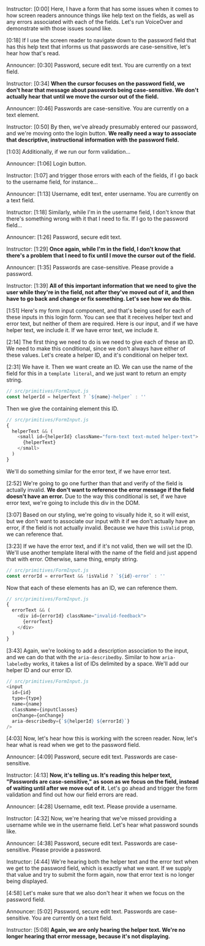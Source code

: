 Instructor: [0:00] Here, I have a form that has some issues when it comes to how screen readers announce things like help text on the fields, as well as any errors associated with each of the fields. Let's run VoiceOver and demonstrate with those issues sound like.

[0:18] If I use the screen reader to navigate down to the password field that has this help text that informs us that passwords are case-sensitive, let's hear how that's read.

Announcer: [0:30] Password, secure edit text. You are currently on a text field.

Instructor: [0:34] **When the cursor focuses on the password field, we don't hear that message about passwords being case-sensitive. We don't actually hear that until we move the cursor out of the field.**

Announcer: [0:46] Passwords are case-sensitive. You are currently on a text element.

Instructor: [0:50] By then, we've already presumably entered our password, and we're moving onto the login button. **We really need a way to associate that descriptive, instructional information with the password field.**

[1:03] Additionally, if we run our form validation...

Announcer: [1:06] Login button.

Instructor: [1:07] and trigger those errors with each of the fields, if I go back to the username field, for instance...

Announcer: [1:13] Username, edit text, enter username. You are currently on a text field.

Instructor: [1:18] Similarly, while I'm in the username field, I don't know that there's something wrong with it that I need to fix. If I go to the password field...

Announcer: [1:26] Password, secure edit text.

Instructor: [1:29] **Once again, while I'm in the field, I don't know that there's a problem that I need to fix until I move the cursor out of the field.**

Announcer: [1:35] Passwords are case-sensitive. Please provide a password.

Instructor: [1:39] **All of this important information that we need to give the user while they're in the field, not after they've moved out of it, and then have to go back and change or fix something. Let's see how we do this.**

[1:51] Here's my form input component, and that's being used for each of these inputs in this login form. You can see that it receives helper text and error text, but neither of them are required. Here is our input, and if we have helper text, we include it. If we have error text, we include it.

[2:14] The first thing we need to do is we need to give each of these an ID. We need to make this conditional, since we don't always have either of these values. Let's create a helper ID, and it's conditional on helper text.

[2:31] We have it. Then we want create an ID. We can use the name of the field for this in a `template literal`, and we just want to return an empty string.

```js
// src/primitives/FormInput.js
const helperId = helperText ? `${name}-helper` : ''
```

Then we give the containing element this ID.

```js
// src/primitives/FormInput.js
{
  helperText && (
    <small id={helperId} className="form-text text-muted helper-text">
      {helperText}
    </small>
  )
}
```

We'll do something similar for the error text, if we have error text.

[2:52] We're going to go one further than that and verify of the field is actually invalid. **We don't want to reference the error message if the field doesn't have an error.** Due to the way this conditional is set, if we have error text, we're going to include this div in the DOM.

[3:07] Based on our styling, we're going to visually hide it, so it will exist, but we don't want to associate our input with it if we don't actually have an error, if the field is not actually invalid. Because we have this `isValid` prop, we can reference that.

[3:23] If we have the error text, and if it's not valid, then we will set the ID. We'll use another template literal with the name of the field and just append that with error. Otherwise, same thing, empty string.

```js
// src/primitives/FormInput.js
const errorId = errorText && !isValid ? `${id}-error` : ''
```

Now that each of these elements has an ID, we can reference them.

```js
// src/primitives/FormInput.js
{
  errorText && (
    <div id={errorId} className="invalid-feedback">
      {errorText}
    </div>
  )
}
```

[3:43] Again, we're looking to add a description association to the input, and we can do that with the `aria-describedby`. Similar to how `aria-labeledby` works, it takes a list of IDs delimited by a space. We'll add our helper ID and our error ID.

```js
// src/primitives/FormInput.js
<input
  id={id}
  type={type}
  name={name}
  className={inputClasses}
  onChange={onChange}
  aria-describedby={`${helperId} ${errorId}`}
/>
```

[4:03] Now, let's hear how this is working with the screen reader. Now, let's hear what is read when we get to the password field.

Announcer: [4:09] Password, secure edit text. Passwords are case-sensitive.

Instructor: [4:13] **Now, it's telling us. It's reading this helper text, "Passwords are case-sensitive," as soon as we focus on the field, instead of waiting until after we move out of it.** Let's go ahead and trigger the form validation and find out how our field errors are read.

Announcer: [4:28] Username, edit text. Please provide a username.

Instructor: [4:32] Now, we're hearing that we've missed providing a username while we in the username field. Let's hear what password sounds like.

Announcer: [4:38] Password, secure edit text. Passwords are case-sensitive. Please provide a password.

Instructor: [4:44] We're hearing both the helper text and the error text when we get to the password field, which is exactly what we want. If we supply that value and try to submit the form again, now that error text is no longer being displayed.

[4:58] Let's make sure that we also don't hear it when we focus on the password field.

Announcer: [5:02] Password, secure edit text. Passwords are case-sensitive. You are currently on a text field.

Instructor: [5:08] **Again, we are only hearing the helper text. We're no longer hearing that error message, because it's not displaying.**
